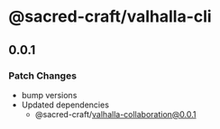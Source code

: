 # @sacred-craft/valhalla-cli

## 0.0.1

### Patch Changes

- bump versions
- Updated dependencies
  - @sacred-craft/valhalla-collaboration@0.0.1
